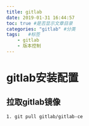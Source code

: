 ```yaml
---
title: gitlab
date: 2019-01-31 16:44:57
toc: true #是否显示文章目录
categories: "gitlab" #分类
tags:   #标签
	- gitlab
	- 版本控制
---
```


gitlab安装配置
=============

拉取gitlab镜像
-----------
```
1. git pull gitlab/gitlab-ce
```